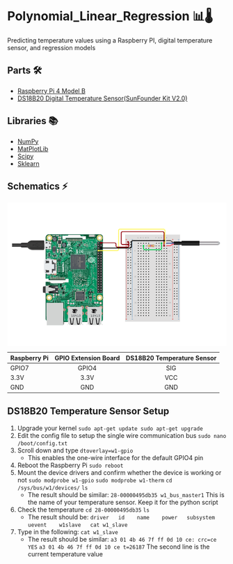 # Polynomial_Linear_Regression 📊🌡
Predicting temperature values using a Raspberry PI, digital temperature sensor, and regression models

## Parts 🛠
* [Raspberry Pi 4 Model B](https://www.amazon.ca/LABISTS-Raspberry-Complete-Starter-Upgraded/dp/B084DQZP7P/ref=sr_1_7?crid=10KKB0KBUW5SG&dchild=1&keywords=raspberry+pi+4&qid=1609429444&sprefix=raspberry+%2Caps%2C199&sr=8-7)
* [DS18B20 Digital Temperature Sensor(SunFounder Kit V2.0)](https://www.amazon.ca/SunFounder-Modules-Sensor-Raspberry-Extension/dp/B014PF05ZA/ref=sr_1_8?dchild=1&keywords=sunfounder+starter+kit+v2.0&qid=1609429513&sr=8-8)

## Libraries  📚
* [NumPy](https://pypi.org/project/numpy/)
* [MatPlotLib](https://pypi.org/project/matplotlib/)
* [Scipy](https://pypi.org/project/scipy/)
* [Sklearn](https://pypi.org/project/scikit-learn/)

## Schematics ⚡
<p> 
  <img align='Center' src="https://github.com/Raziz1/Polynomial_Linear_Regression/blob/main/images/schematics.png? raw=true">
</p>

|**Raspberry Pi**|**GPIO Extension Board**|**DS18B20 Temperature Sensor**|
| -------------   |:-------------:  |:-------------:|
| GPIO7           | GPIO4           | SIG            | 
| 3.3V            | 3.3V            |VCC          |  
| GND              | GND           |GND          |  

## DS18B20 Temperature Sensor Setup
1. Upgrade your kernel `sudo apt-get update sudo apt-get upgrade`
2. Edit the config file to setup the single wire communication bus `sudo nano /boot/config.txt`
3. Scroll down and type `dtoverlay=w1-gpio`
    * This enables the one-wire interface for the default GPIO4 pin
4. Reboot the Raspberry Pi `sudo reboot`
5. Mount the device drivers and confirm whether the device is working or not 
`sudo modprobe w1-gpio` 
`sudo modprobe w1-therm`
`cd /sys/bus/w1/devices/` 
`ls`
    * The result should be similar: `28-00000495db35 w1_bus_master1` This is the name of your temperature sensor. Keep it for the python script
6.  Check the temperature `cd 28-00000495db35` `ls`
    * The result should be: `driver   id    name    power   subsystem   uevent    w1slave   cat w1_slave`
7. Type in the following: `cat w1_slave`
    * The result should be similar: `a3 01 4b 46 7f ff 0d 10 ce: crc=ce YES` `a3 01 4b 46 7f ff 0d 10 ce t=26187` The second line is the current temperature value 
    
